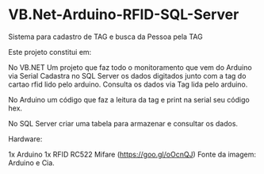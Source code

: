 # VB.Net-Arduino-RFID-SQL-Server
Sistema para cadastro de TAG e busca da Pessoa pela TAG

Este projeto constitui em:

No VB.NET
Um projeto que faz todo o monitoramento que vem do Arduino via Serial
Cadastra no SQL Server os dados digitados junto com a tag do cartao rfid lido pelo arduino.
Consulta os dados via Tag lida pelo arduino.

No Arduino
um código que faz a leitura da tag e print na serial seu código hex.

No SQL Server
criar uma tabela para armazenar e consultar os dados.


Hardware:

1x Arduino
1x RFID RC522 Mifare (https://goo.gl/oOcnQJ) Fonte da imagem: Arduino e Cia.
